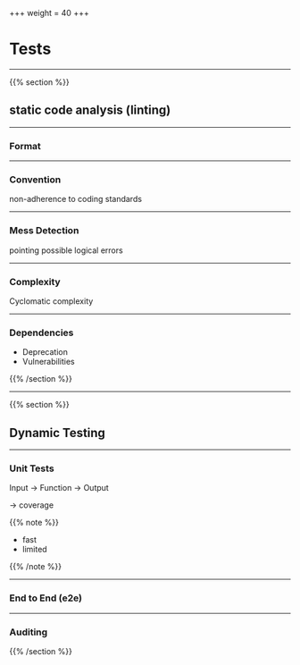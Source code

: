 +++
weight = 40
+++

# Tests

---

{{% section %}}

## static code analysis (linting)

---

### Format

---

### Convention

non-adherence to coding standards

---

### Mess Detection

pointing possible logical errors

---

### Complexity

Cyclomatic complexity

---

### Dependencies

- Deprecation
- Vulnerabilities

{{% /section %}}

---

{{% section %}}

## Dynamic Testing

---

### Unit Tests

Input → Function → Output

→ coverage

{{% note %}}

- fast
- limited

{{% /note %}}

---

### End to End (e2e)

---

### Auditing

{{% /section %}}
